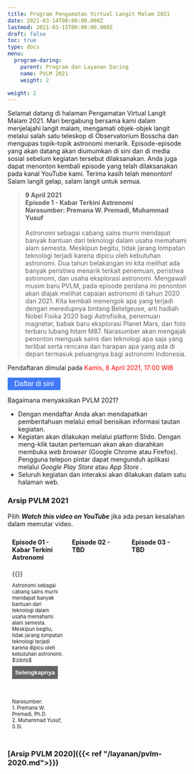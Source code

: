 ```yaml
---
title: Program Pengamatan Virtual Langit Malam 2021
date: 2021-03-14T00:00:00.000Z
lastmod: 2021-03-15T00:00:00.000Z
draft: false
toc: true
type: docs
menu:
  program-daring:
    parent: Program dan Layanan Daring
    name: PVLM 2021
    weight: 2

weight: 2
---
```


<style>
* {
  box-sizing: border-box;
}

/* Create three equal columns that floats next to each other */
.column {
  float: left;
  width: 33.33%;
  padding: 10px;
  /* text-align: justify;
  text-justify: inter-word; */
  }

/* Clear floats after the columns */
.row:after {
  content: "";
  display: table;
  clear: both;
}

/* div.desc {
  padding: 20px;
} */

/* @media screen and (min-width: 601px) {
  p {
    font-size: 16px;
  }
}

@media screen and (max-width: 600px) {
  p {
    font-size: 14px;
  }
} */

.showmore {
  font-size: 0.8em;
}

.showmore .more, .showmore.show .dots {
  display: none
}

.showmore.show .more {
  display: inline
}

.showmore button {
  cursor: pointer;
  display: block;
  margin-top: 0.5em;
  margin-bottom: 1em;
  font-weight: bold;
  background-color: #656565;
  color: white;
  border: none;
  outline: none;
  padding: 0.5em;
}

.tombol {
  background-color: #417AF5; /* blue */
  border: none;
  color: white;
  padding: 5px 15px;
  text-align: center;
  text-decoration: none;
  display: inline-block;
  font-size: 16px;
}
</style>

Selamat datang di halaman Pengamatan Virtual Langit Malam 2021. Mari bergabung bersama kami dalam menjelajahi langit malam, mengamati objek-objek langit melalui salah satu teleskop di Observatorium Bosscha dan mengupas topik-topik astronomi menarik. Episode-episode yang akan datang akan diumumkan di sini dan di media sosial sebelum kegiatan tersebut dilaksanakan. Anda juga dapat menonton kembali episode yang telah dilaksanakan pada kanal YouTube kami. Terima kasih telah menonton! Salam langit gelap, salam langit untuk semua. 

> **9 April 2021** <br>
**Episode 1 - Kabar Terkini Astronomi** <br>
**Narasumber: Premana W. Premadi, Muhammad Yusuf** <br><br>
Astronomi sebagai cabang sains murni mendapat banyak bantuan dari teknologi dalam usaha memahami alam semesta. Meskipun begitu, tidak jarang lompatan teknologi terjadi karena dipicu oleh kebutuhan astronomi. Dua tahun belakangan ini kita melihat ada banyak peristiwa menarik terkait penemuan, peristiwa astronomi, dan usaha eksplorasi astronomi. Mengawali musim baru PVLM, pada episode perdana ini penonton akan diajak melihat capaian astronomi di tahun 2020 dan 2021. Kita kembali menengok apa yang terjadi dengan meredupnya bintang Betelgeuse, arti hadiah Nobel Fisika 2020 bagi Astrofisika, penemuan magnetar, babak baru eksplorasi Planet Mars, dan foto terbaru lubang hitam M87. Narasumber akan mengajak penonton menguak sains dan teknologi apa saja yang terlibat serta rencana dan harapan apa yang ada di depan termasuk peluangnya bagi astronomi Indonesia.

Pendaftaran dimulai pada <font color="red">Kamis, 8 April 2021, 17:00 WIB </font> 

<a href="https://bit.ly/pvlm2021" target="_blank"><button class="tombol">Daftar di sini</button></a>

Bagaimana menyaksikan PVLM 2021?
- Dengan mendaftar Anda akan mendapatkan pemberitahuan melalui email berisikan informasi tautan kegiatan.
- Kegiatan akan dilakukan melalui platform Slido. Dengan meng-klik tautan pertemuan akan akan diarahkan membuka <i>web browser</i> (Google Chrome atau Firefox). Pengguna telepon pintar dapat mengunduh aplikasi melalui <i>Google Play Store</i> atau <i>App Store</i> .
- Seluruh kegiatan dan interaksi akan dilakukan dalam satu halaman web. 


### Arsip PVLM 2021

Pilih **_Watch this video on YouTube_** jika ada pesan kesalahan dalam memutar video.

<div class="row">
  <div class="column">
    <b>Episode 01 - Kabar Terkini Astronomi</b>
  </div>
  <div class="column">
    <b>Episode 02 - TBD</b>
  </div>
  <div class="column">
    <b>Episode 03 - TBD</b>
  </div>
</div>

<div class="row">
  <div class="column">
    {{<youtube >}}
    <p style="font-size: .8em" class="showmore">
    Astronomi sebagai cabang sains murni mendapat banyak bantuan dari teknologi dalam usaha memahami alam semesta. Meskipun begitu, tidak jarang lompatan teknologi terjadi karena dipicu oleh kebutuhan astronomi. <span class="dots">$\ldots$</span><span class="more"> Dua tahun belakangan ini kita melihat ada banyak peristiwa menarik terkait penemuan, peristiwa astronomi, dan usaha eksplorasi astronomi.  Mengawali musim baru PVLM, pada episode perdana ini penonton akan diajak melihat capaian astronomi di tahun 2020 dan 2021. Kita kembali menengok apa yang terjadi dengan meredupnya bintang Betelgeuse, arti hadiah Nobel Fisika 2020 bagi Astrofisika, penemuan magnetar, babak baru eksplorasi Planet Mars, dan foto terbaru lubang hitam M87. Narasumber akan mengajak penonton menguak sains dan teknologi apa saja yang terlibat serta rencana dan harapan apa yang ada di depan termasuk peluangnya bagi astronomi Indonesia. </span>
      <button>Selengkapnya</button>
    <!-- Manusia telah mengamati langit malam sejak zaman dahulu kala. Keteraturan gerak benda-benda langit menginspirasi manusia dari berbagai sudut pandang, antara lain kebudayaan, kepercayaan, mata pencaharian, dan bahkan aktivitas sehari-hari. Mulai dari Bulan, Matahari, dan planet-planet dalam Tata Surya, hingga rasi-rasi bintang yang bergantian menghiasi langit malam. <span class="dots">$\ldots$</span><span class="more">Kita mengenali berbagai rasi bintang yang masih terus kita manfaatkan kemunculannya dan nikmati keindahannya. Rasi-rasi bintang diberi nama dan label mengikuti perpaduan antara kearifan berbagai peradaban kuno dengan aturan baru yang lebih sistematis yang disepakati oleh komunitas astronom dunia. Dalam skala jarak, rasi-rasi bintang tersebar dalam ruang kecil yang di seputar Tata Surya; relatif kecil dibandingkan dengan ukuran Galaksi Bima Sakti. Astronomi modern memanfaatkan rasi-rasi bintang itu sebagai petunjuk arah, sehingga tak jarang penamaan benda langit yang jauh mengikuti nama rasi bintang yang menjadi pengarah ke benda tersebut.  </span>
      <button>Selengkapnya</button> -->
    </p>
  </div>
  <div class="column">
     <!-- {{<youtube iQ7-aChXn7g >}}
    <p style="font-size: .8em" class="showmore">Pada pertemuan ini pemirsa diajak untuk mendengar cerita tentang siklus hidup bintang, seperti apa daerah pembentuk bintang pada umumnya? <span class="dots">$\ldots$</span><span class="more">Tersusun atas apa? Bagaimana bintang lahir di nebula ini? Bagaimana proses kematian serta peran bintang dalam memperkaya unsur kimia di alam semesta? </span>
      <button>Selengkapnya</button>
    </p> -->
  </div>
  <div class="column">
    <!-- {{<youtube 6i4EKFyrMQ0>}}
    <p style="font-size: .8em" class="showmore"> Seperti manusia, masing-masing dari miliaran galaksi di alam semesta mengembangkan sifat uniknya sendiri selama masa hidup yang rumit. <span class="dots">$\ldots$</span><span class="more">Apa saja bentuk dan komponen galaksi, bagaimana galaksi terbentuk dan apa yang dapat galaksi ceritakan tentang alam semesta kita? </span>
      <button>Selengkapnya</button>
    </p> -->
  </div>
</div>

<div class="row">
  <div class="column">
    <p style="font-size: .8em">Narasumber: <br> 1. Premana W. Premadi, Ph.D. <br>  2. Muhammad Yusuf, S.Si.</p>
  </div>
  <div class="column">
    <!-- <p style="font-size: .8em">Narasumber: <br> 1. Dr. Kiki Vierdayanti <br>  2. Muhammad Yusuf, S.Si.</p> -->
  </div>
  <div class="column">
    <!-- <p style="font-size: .8em">Narasumber: <br> 1. Premana W. Premadi, Ph.D. <br>  2. Muhammad Yusuf, S.Si.</p> -->
  </div>
</div>

### [Arsip PVLM 2020]({{< ref "/layanan/pvlm-2020.md">}})

<script> 
  document.querySelectorAll(".showmore").forEach(function (p) {
   p.querySelector("button").addEventListener("click", function () {
    p.classList.toggle("show");
    this.textContent = p.classList.contains("show") ? "Persingkat" : "Selengkapnya";
   });
 }); 
</script>